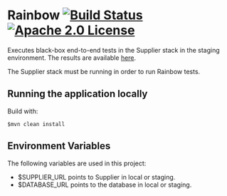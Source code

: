 # Rainbow [![Build Status](https://travis-ci.org/rafaelfiume/Rainbow.svg?branch=master)](https://travis-ci.org/rafaelfiume/Rainbow) [![Apache 2.0 License](https://img.shields.io/badge/license-Apache_2.0-blue.svg)](https://github.com/rafaelfiume/Rainbow/blob/master/LICENSE)

Executes black-box end-to-end tests in the Supplier stack in the staging environment. The results are available [here](http://rafaelfiume.github.io/Rainbow/).

The Supplier stack must be running in order to run Rainbow tests.

## Running the application locally

Build with:

    $mvn clean install

## Environment Variables

The following variables are used in this project:

* $SUPPLIER_URL points to Supplier in local or staging.
* $DATABASE_URL points to the database in local or staging.